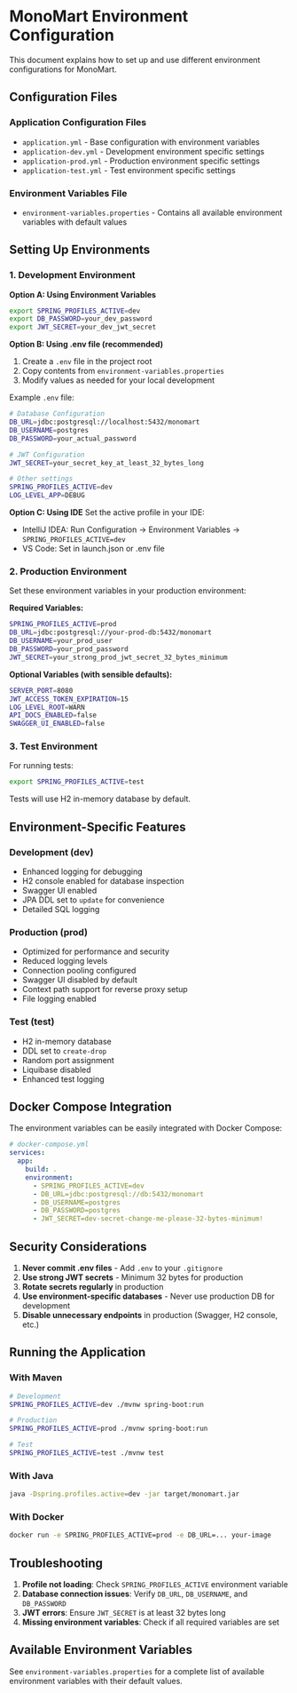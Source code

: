 # MonoMart Environment Configuration

This document explains how to set up and use different environment configurations for MonoMart.

## Configuration Files

### Application Configuration Files

- `application.yml` - Base configuration with environment variables
- `application-dev.yml` - Development environment specific settings
- `application-prod.yml` - Production environment specific settings
- `application-test.yml` - Test environment specific settings

### Environment Variables File

- `environment-variables.properties` - Contains all available environment variables with default values

## Setting Up Environments

### 1. Development Environment

**Option A: Using Environment Variables**
```bash
export SPRING_PROFILES_ACTIVE=dev
export DB_PASSWORD=your_dev_password
export JWT_SECRET=your_dev_jwt_secret
```

**Option B: Using .env file (recommended)**
1. Create a `.env` file in the project root
2. Copy contents from `environment-variables.properties`
3. Modify values as needed for your local development

Example `.env` file:
```bash
# Database Configuration
DB_URL=jdbc:postgresql://localhost:5432/monomart
DB_USERNAME=postgres
DB_PASSWORD=your_actual_password

# JWT Configuration
JWT_SECRET=your_secret_key_at_least_32_bytes_long

# Other settings
SPRING_PROFILES_ACTIVE=dev
LOG_LEVEL_APP=DEBUG
```

**Option C: Using IDE**
Set the active profile in your IDE:
- IntelliJ IDEA: Run Configuration → Environment Variables → `SPRING_PROFILES_ACTIVE=dev`
- VS Code: Set in launch.json or .env file

### 2. Production Environment

Set these environment variables in your production environment:

**Required Variables:**
```bash
SPRING_PROFILES_ACTIVE=prod
DB_URL=jdbc:postgresql://your-prod-db:5432/monomart
DB_USERNAME=your_prod_user
DB_PASSWORD=your_prod_password
JWT_SECRET=your_strong_prod_jwt_secret_32_bytes_minimum
```

**Optional Variables (with sensible defaults):**
```bash
SERVER_PORT=8080
JWT_ACCESS_TOKEN_EXPIRATION=15
LOG_LEVEL_ROOT=WARN
API_DOCS_ENABLED=false
SWAGGER_UI_ENABLED=false
```

### 3. Test Environment

For running tests:
```bash
export SPRING_PROFILES_ACTIVE=test
```

Tests will use H2 in-memory database by default.

## Environment-Specific Features

### Development (dev)
- Enhanced logging for debugging
- H2 console enabled for database inspection
- Swagger UI enabled
- JPA DDL set to `update` for convenience
- Detailed SQL logging

### Production (prod)
- Optimized for performance and security
- Reduced logging levels
- Connection pooling configured
- Swagger UI disabled by default
- Context path support for reverse proxy setup
- File logging enabled

### Test (test)
- H2 in-memory database
- DDL set to `create-drop`
- Random port assignment
- Liquibase disabled
- Enhanced test logging

## Docker Compose Integration

The environment variables can be easily integrated with Docker Compose:

```yaml
# docker-compose.yml
services:
  app:
    build: .
    environment:
      - SPRING_PROFILES_ACTIVE=dev
      - DB_URL=jdbc:postgresql://db:5432/monomart
      - DB_USERNAME=postgres
      - DB_PASSWORD=postgres
      - JWT_SECRET=dev-secret-change-me-please-32-bytes-minimum!
```

## Security Considerations

1. **Never commit .env files** - Add `.env` to your `.gitignore`
2. **Use strong JWT secrets** - Minimum 32 bytes for production
3. **Rotate secrets regularly** in production
4. **Use environment-specific databases** - Never use production DB for development
5. **Disable unnecessary endpoints** in production (Swagger, H2 console, etc.)

## Running the Application

### With Maven
```bash
# Development
SPRING_PROFILES_ACTIVE=dev ./mvnw spring-boot:run

# Production
SPRING_PROFILES_ACTIVE=prod ./mvnw spring-boot:run

# Test
SPRING_PROFILES_ACTIVE=test ./mvnw test
```

### With Java
```bash
java -Dspring.profiles.active=dev -jar target/monomart.jar
```

### With Docker
```bash
docker run -e SPRING_PROFILES_ACTIVE=prod -e DB_URL=... your-image
```

## Troubleshooting

1. **Profile not loading**: Check `SPRING_PROFILES_ACTIVE` environment variable
2. **Database connection issues**: Verify `DB_URL`, `DB_USERNAME`, and `DB_PASSWORD`
3. **JWT errors**: Ensure `JWT_SECRET` is at least 32 bytes long
4. **Missing environment variables**: Check if all required variables are set

## Available Environment Variables

See `environment-variables.properties` for a complete list of available environment variables with their default values.
